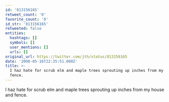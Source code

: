 ```yaml
---
id: '813156165'
retweet_count: '0'
favorite_count: '0'
id_str: '813156165'
retweeted: false
entities:
  hashtags: []
  symbols: []
  user_mentions: []
  urls: []
original_url: https://twitter.com/jth/status/813156165
date: '2008-05-16T22:35:51.000Z'
title: >-
  I haz hate for scrub elm and maple trees sprouting up inches from my house and
  fence.
---
```


I haz hate for scrub elm and maple trees sprouting up inches from my house and fence.